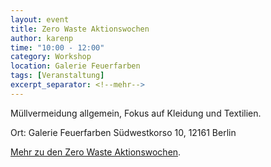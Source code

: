 ```yaml
---
layout: event
title: Zero Waste Aktionswochen
author: karenp
time: "10:00 - 12:00"
category: Workshop
location: Galerie Feuerfarben
tags: [Veranstaltung]
excerpt_separator: <!--mehr-->
---
```


Müllvermeidung allgemein, Fokus auf Kleidung und Textilien.<!--mehr-->

Ort: Galerie Feuerfarben
Südwestkorso 10, 12161 Berlin

[Mehr zu den Zero Waste Aktionswochen](https://www.zerowaste-aktionswochen.de/de).
